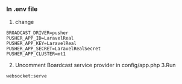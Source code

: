 ### In .env file
1. change 
```
BROADCAST_DRIVER=pusher
PUSHER_APP_ID=LaravelReal
PUSHER_APP_KEY=LaravelReal
PUSHER_APP_SECRET=LaravelRealSecret
PUSHER_APP_CLUSTER=mt1
```
2. Uncomment Boardcast service provider in config/app.php
3.Run 
```
websocket:serve
```


